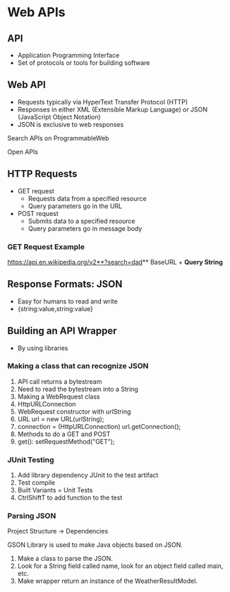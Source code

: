# Web APIs

## API

- Application Programming Interface
- Set of protocols or tools for building software

## Web API

- Requests typically via HyperText Transfer Protocol (HTTP)
- Responses in either XML (Extensible Markup Language) or JSON (JavaScript Object Notation)
- JSON is exclusive to web responses

Search APIs on ProgrammableWeb

Open APIs

## HTTP Requests

- GET request
  - Requests data from a specified resource
  - Query parameters go in the URL
- POST request
  - Submits data to a specified resource
  - Query parameters go in message body

###  GET Request Example

https://api.en.wikipedia.org/v2**?search=dad**
BaseURL + **Query String**

## Response Formats: JSON

- Easy for humans to read and write
- {string:value,string:value}

## Building an API Wrapper

- By using libraries

### Making a class that can recognize JSON

1. API call returns a bytestream
2. Need to read the bytestream into a String
3. Making a WebRequest class
4. HttpURLConnection
5. WebRequest constructor with urlString
6. URL url = new URL(urlString);
7. connection = (HttpURLConnection) url.getConnection();
8. Methods to do a GET and POST
9. get(): setRequestMethod("GET");

### JUnit Testing
1. Add library dependency JUnit to the test artifact
2. Test compile
3. Built Variants = Unit Tests
4. CtrlShiftT to add function to the test

### Parsing JSON

Project Structure -> Dependencies

GSON Library is used to make Java objects based on JSON.

1. Make a class to parse the JSON.
2. Look for a String field called name, look for an object field called main, etc.
3. Make wrapper return an instance of the WeatherResultModel.
